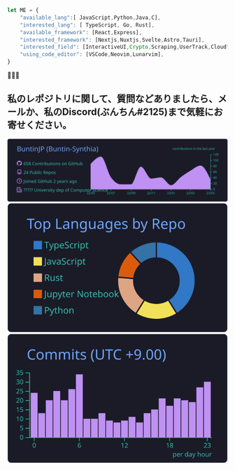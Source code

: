 ```js
let ME = { 
    "available_lang":[ JavaScript,Python,Java,C],
    "interested_lang": [ TypeScript, Go, Rust], 
    "available_framework": [React,Express],
    "interested_framework": [Nextjs,Nuxtjs,Svelte,Astro,Tauri],
    "interested_field": [InteractiveUI,Crypto,Scraping,UserTrack,Cloudflare],
    "using_code_editor": [VSCode,Neovim,Lunarvim],
}
```
🤌🤌🤌
## 私のレポジトリに関して、質問などありましたら、メールか、私のDiscord(ぶんちん#2125)まで気軽にお寄せください。

[![](https://raw.githubusercontent.com/BuntinJP/BuntinJP/main/profile-summary-card-output/tokyonight/0-profile-details.svg)](https://buntin.tech)
[![](https://raw.githubusercontent.com/BuntinJP/BuntinJP/main/profile-summary-card-output/tokyonight/1-repos-per-language.svg)](https://buntin.tech) 
[![](https://raw.githubusercontent.com/BuntinJP/BuntinJP/main/profile-summary-card-output/tokyonight/4-productive-time.svg)](https://buntin.tech)
